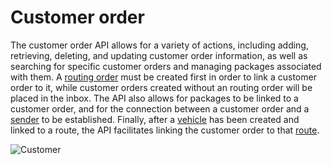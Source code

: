 # Customer order

The customer order API allows for a variety of actions, including adding, retrieving, deleting, and updating customer order information, as well as searching for specific customer orders and managing packages associated with them. A [routing order](order.md) must be created first in order to link a customer order to it, while customer orders created without an routing order will be placed in the inbox. The API also allows for packages to be linked to a customer order, and for the connection between a customer order and a [sender](sender.md) to be established. Finally, after a [vehicle](vehicle.md) has been created and linked to a route, the API facilitates linking the customer order to that [route](route.md).

![Customer](/flowchart_customer.jpg)
